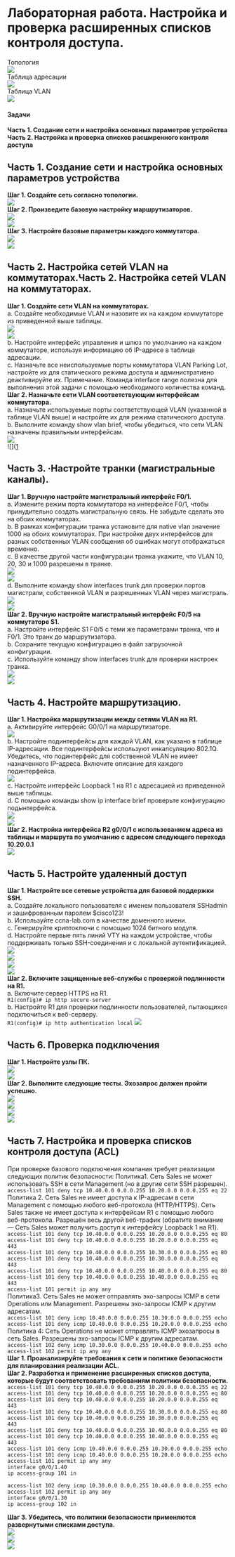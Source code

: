 # Лабораторная работа. Настройка и проверка расширенных списков контроля доступа.
Топология  
![](https://github.com/Mr-Philip/-Otus-Network-Engineer-/blob/main/laboratory%20works/26.%20Access%20control%20lists.%20ACL/pics/%D0%A2%D0%BE%D0%BF%D0%BE%D0%BB%D0%BE%D0%B3%D0%B8%D1%8F.PNG)  
Таблица адресации  
![](https://github.com/Mr-Philip/-Otus-Network-Engineer-/blob/main/laboratory%20works/26.%20Access%20control%20lists.%20ACL/pics/%D0%B0%D0%B4%D1%80%D0%B5%D1%81%D0%B0%D1%86%D0%B8%D1%8F.PNG)  
Таблица VLAN  
![](https://github.com/Mr-Philip/-Otus-Network-Engineer-/blob/main/laboratory%20works/26.%20Access%20control%20lists.%20ACL/pics/%D0%B2%D0%BB%D0%B0%D0%BD.PNG)  
#### Задачи
**Часть 1. Создание сети и настройка основных параметров устройства**  
**Часть 2. Настройка и проверка списков расширенного контроля доступа**  
## Часть 1. Создание сети и настройка основных параметров устройства  
**Шаг 1. Создайте сеть согласно топологии.**  
![](https://github.com/Mr-Philip/-Otus-Network-Engineer-/blob/main/laboratory%20works/26.%20Access%20control%20lists.%20ACL/pics/11.PNG)  
**Шаг 2. Произведите базовую настройку маршрутизаторов.**  
![](https://github.com/Mr-Philip/-Otus-Network-Engineer-/blob/main/laboratory%20works/26.%20Access%20control%20lists.%20ACL/pics/12R1.PNG)  
![](https://github.com/Mr-Philip/-Otus-Network-Engineer-/blob/main/laboratory%20works/26.%20Access%20control%20lists.%20ACL/pics/12R2.PNG)  
**Шаг 3. Настройте базовые параметры каждого коммутатора.**  
![](https://github.com/Mr-Philip/-Otus-Network-Engineer-/blob/main/laboratory%20works/26.%20Access%20control%20lists.%20ACL/pics/13S1.PNG)  
![](https://github.com/Mr-Philip/-Otus-Network-Engineer-/blob/main/laboratory%20works/26.%20Access%20control%20lists.%20ACL/pics/13S2.PNG)  
## Часть 2. Настройка сетей VLAN на коммутаторах.Часть 2. Настройка сетей VLAN на коммутаторах.
**Шаг 1. Создайте сети VLAN на коммутаторах.**  
a.	Создайте необходимые VLAN и назовите их на каждом коммутаторе из приведенной выше таблицы.  
![](https://github.com/Mr-Philip/-Otus-Network-Engineer-/blob/main/laboratory%20works/26.%20Access%20control%20lists.%20ACL/pics/21aS1.PNG)  
![](https://github.com/Mr-Philip/-Otus-Network-Engineer-/blob/main/laboratory%20works/26.%20Access%20control%20lists.%20ACL/pics/21aS2.PNG)  
b.	Настройте интерфейс управления и шлюз по умолчанию на каждом коммутаторе, используя информацию об IP-адресе в таблице адресации.  
c.	Назначьте все неиспользуемые порты коммутатора VLAN Parking Lot, настройте их для статического режима доступа и административно деактивируйте их.
Примечание. Команда interface range полезна для выполнения этой задачи с помощью необходимого количества команд.   
**Шаг 2. Назначьте сети VLAN соответствующим интерфейсам коммутатора.**  
a.	Назначьте используемые порты соответствующей VLAN (указанной в таблице VLAN выше) и настройте их для режима статического доступа.  
b.	Выполните команду show vlan brief, чтобы убедиться, что сети VLAN назначены правильным интерфейсам.  
![](https://github.com/Mr-Philip/-Otus-Network-Engineer-/blob/main/laboratory%20works/26.%20Access%20control%20lists.%20ACL/pics/22bS1.PNG)  
![]([1](https://github.com/Mr-Philip/-Otus-Network-Engineer-/blob/main/laboratory%20works/26.%20Access%20control%20lists.%20ACL/pics/22bS2.PNG)  
## Часть 3. ·Настройте транки (магистральные каналы).  
**Шаг 1. Вручную настройте магистральный интерфейс F0/1.**  
a.	Измените режим порта коммутатора на интерфейсе F0/1, чтобы принудительно создать магистральную связь. Не забудьте сделать это на обоих коммутаторах.  
b.	В рамках конфигурации транка установите для native vlan значение 1000 на обоих коммутаторах. При настройке двух интерфейсов для разных собственных VLAN сообщения об ошибках могут отображаться временно.  
c.	В качестве другой части конфигурации транка укажите, что VLAN 10, 20, 30 и 1000 разрешены в транке.  
![](https://github.com/Mr-Philip/-Otus-Network-Engineer-/blob/main/laboratory%20works/26.%20Access%20control%20lists.%20ACL/pics/31abcS1.PNG)  
![](https://github.com/Mr-Philip/-Otus-Network-Engineer-/blob/main/laboratory%20works/26.%20Access%20control%20lists.%20ACL/pics/31abcS2.PNG)  
d.	Выполните команду show interfaces trunk для проверки портов магистрали, собственной VLAN и разрешенных VLAN через магистраль.  
![](https://github.com/Mr-Philip/-Otus-Network-Engineer-/blob/main/laboratory%20works/26.%20Access%20control%20lists.%20ACL/pics/31dS1.PNG)  
![](https://github.com/Mr-Philip/-Otus-Network-Engineer-/blob/main/laboratory%20works/26.%20Access%20control%20lists.%20ACL/pics/31dS2.PNG)  
**Шаг 2. Вручную настройте магистральный интерфейс F0/5 на коммутаторе S1.**  
a.	Настройте интерфейс S1 F0/5 с теми же параметрами транка, что и F0/1. Это транк до маршрутизатора.  
b.	Сохраните текущую конфигурацию в файл загрузочной конфигурации.  
c.	Используйте команду show interfaces trunk для проверки настроек транка.  
![](https://github.com/Mr-Philip/-Otus-Network-Engineer-/blob/main/laboratory%20works/26.%20Access%20control%20lists.%20ACL/pics/32abS1.PNG)  
![](https://github.com/Mr-Philip/-Otus-Network-Engineer-/blob/main/laboratory%20works/26.%20Access%20control%20lists.%20ACL/pics/32cS1.PNG)  
## Часть 4. Настройте маршрутизацию.  
**Шаг 1. Настройка маршрутизации между сетями VLAN на R1.**  
a.	Активируйте интерфейс G0/0/1 на маршрутизаторе.  
![](https://github.com/Mr-Philip/-Otus-Network-Engineer-/blob/main/laboratory%20works/26.%20Access%20control%20lists.%20ACL/pics/41aR1.PNG)    
b.	Настройте подинтерфейсы для каждой VLAN, как указано в таблице IP-адресации. Все подинтерфейсы используют инкапсуляцию 802.1Q. Убедитесь, что подинтерфейс для собственной VLAN не имеет назначенного IP-адреса. Включите описание для каждого подинтерфейса.  
![](https://github.com/Mr-Philip/-Otus-Network-Engineer-/blob/main/laboratory%20works/26.%20Access%20control%20lists.%20ACL/pics/41abR1.PNG)  
c.	Настройте интерфейс Loopback 1 на R1 с адресацией из приведенной выше таблицы.   
d.	С помощью команды show ip interface brief проверьте конфигурацию подынтерфейса.  
![](https://github.com/Mr-Philip/-Otus-Network-Engineer-/blob/main/laboratory%20works/26.%20Access%20control%20lists.%20ACL/pics/41dR1.PNG)  
![](1)  
**Шаг 2. Настройка интерфейса R2 g0/0/1 с использованием адреса из таблицы и маршрута по умолчанию с адресом следующего перехода 10.20.0.1**  
![](https://github.com/Mr-Philip/-Otus-Network-Engineer-/blob/main/laboratory%20works/26.%20Access%20control%20lists.%20ACL/pics/42R2.PNG)    
## Часть 5. Настройте удаленный доступ  
**Шаг 1. Настройте все сетевые устройства для базовой поддержки SSH.**  
a.	Создайте локального пользователя с именем пользователя SSHadmin и зашифрованным паролем $cisco123!  
b.	Используйте ccna-lab.com в качестве доменного имени.   
c.	Генерируйте криптоключи с помощью 1024 битного модуля.  
d.	Настройте первые пять линий VTY на каждом устройстве, чтобы поддерживать только SSH-соединения и с локальной аутентификацией.  
![](https://github.com/Mr-Philip/-Otus-Network-Engineer-/blob/main/laboratory%20works/26.%20Access%20control%20lists.%20ACL/pics/51abcdR1.PNG)  
![](https://github.com/Mr-Philip/-Otus-Network-Engineer-/blob/main/laboratory%20works/26.%20Access%20control%20lists.%20ACL/pics/51abcdR2.PNG)  
![](https://github.com/Mr-Philip/-Otus-Network-Engineer-/blob/main/laboratory%20works/26.%20Access%20control%20lists.%20ACL/pics/51abcdS1.PNG)  
![](https://github.com/Mr-Philip/-Otus-Network-Engineer-/blob/main/laboratory%20works/26.%20Access%20control%20lists.%20ACL/pics/51abcdS2.PNG)  
**Шаг 2. Включите защищенные веб-службы с проверкой подлинности на R1.**  
a.	Включите сервер HTTPS на R1.  
`R1(config)# ip http secure-server`  
b.	Настройте R1 для проверки подлинности пользователей, пытающихся подключиться к веб-серверу.  
`R1(config)# ip http authentication local`
![](https://github.com/Mr-Philip/-Otus-Network-Engineer-/blob/main/laboratory%20works/26.%20Access%20control%20lists.%20ACL/pics/52ab.PNG)  
## Часть 6. Проверка подключения
**Шаг 1. Настройте узлы ПК.**  
![](https://github.com/Mr-Philip/-Otus-Network-Engineer-/blob/main/laboratory%20works/26.%20Access%20control%20lists.%20ACL/pics/61PCA.PNG)  
![](https://github.com/Mr-Philip/-Otus-Network-Engineer-/blob/main/laboratory%20works/26.%20Access%20control%20lists.%20ACL/pics/61PCB.PNG)  
**Шаг 2. Выполните следующие тесты. Эхозапрос должен пройти успешно.**  
![](https://github.com/Mr-Philip/-Otus-Network-Engineer-/blob/main/laboratory%20works/26.%20Access%20control%20lists.%20ACL/pics/62PCA.PNG)  
![](https://github.com/Mr-Philip/-Otus-Network-Engineer-/blob/main/laboratory%20works/26.%20Access%20control%20lists.%20ACL/pics/62PCB.PNG)  
![](https://github.com/Mr-Philip/-Otus-Network-Engineer-/blob/main/laboratory%20works/26.%20Access%20control%20lists.%20ACL/pics/62PCBSSH.PNG)  
![](https://github.com/Mr-Philip/-Otus-Network-Engineer-/blob/main/laboratory%20works/26.%20Access%20control%20lists.%20ACL/pics/62PCBhttp.PNG)   
## Часть 7. Настройка и проверка списков контроля доступа (ACL)  
При проверке базового подключения компания требует реализации следующих политик безопасности:
Политика1. Сеть Sales не может использовать SSH в сети Management (но в  другие сети SSH разрешен).  
`access-list 101 deny tcp 10.40.0.0 0.0.0.255 10.20.0.0 0.0.0.255 eq 22`  
Политика 2. Сеть Sales не имеет доступа к IP-адресам в сети Management с помощью любого веб-протокола (HTTP/HTTPS). Сеть Sales также не имеет доступа к интерфейсам R1 с помощью любого веб-протокола. Разрешён весь другой веб-трафик (обратите внимание — Сеть Sales  может получить доступ к интерфейсу Loopback 1 на R1).   
`access-list 101 deny tcp 10.40.0.0 0.0.0.255 10.20.0.0 0.0.0.255 eq 80`  
`access-list 101 deny tcp 10.40.0.0 0.0.0.255 10.20.0.0 0.0.0.255 eq 443`  
`access-list 101 deny tcp 10.40.0.0 0.0.0.255 10.30.0.0 0.0.0.255 eq 80`  
`access-list 101 deny tcp 10.40.0.0 0.0.0.255 10.30.0.0 0.0.0.255 eq 443`  
`access-list 101 deny tcp 10.40.0.0 0.0.0.255 10.40.0.0 0.0.0.255 eq 80`  
`access-list 101 deny tcp 10.40.0.0 0.0.0.255 10.40.0.0 0.0.0.255 eq 443`  
`access-list 101 permit ip any any`  
Политика3. Сеть Sales не может отправлять эхо-запросы ICMP в сети Operations или Management. Разрешены эхо-запросы ICMP к другим адресатам.  
`access-list 101 deny icmp 10.40.0.0 0.0.0.255 10.30.0.0 0.0.0.255 echo`  
`access-list 101 deny icmp 10.40.0.0 0.0.0.255 10.20.0.0 0.0.0.255 echo`  
Политика 4: Cеть Operations  не может отправлять ICMP эхозапросы в сеть Sales. Разрешены эхо-запросы ICMP к другим адресатам.  
`access-list 102 deny icmp 10.30.0.0 0.0.0.255 10.40.0.0 0.0.0.255 echo`  
`access-list 102 permit ip any any`  
**Шаг 1. Проанализируйте требования к сети и политике безопасности для планирования реализации ACL.**  
**Шаг 2. Разработка и применение расширенных списков доступа, которые будут соответствовать требованиям политики безопасности.**  
`access-list 101 deny tcp 10.40.0.0 0.0.0.255 10.20.0.0 0.0.0.255 eq 22`  
`access-list 101 deny tcp 10.40.0.0 0.0.0.255 10.20.0.0 0.0.0.255 eq 80`  
`access-list 101 deny tcp 10.40.0.0 0.0.0.255 10.20.0.0 0.0.0.255 eq 443`  
`access-list 101 deny tcp 10.40.0.0 0.0.0.255 10.30.0.0 0.0.0.255 eq 80`  
`access-list 101 deny tcp 10.40.0.0 0.0.0.255 10.30.0.0 0.0.0.255 eq 443`  
`access-list 101 deny tcp 10.40.0.0 0.0.0.255 10.40.0.0 0.0.0.255 eq 80`  
`access-list 101 deny tcp 10.40.0.0 0.0.0.255 10.40.0.0 0.0.0.255 eq 443`  
`access-list 101 deny icmp 10.40.0.0 0.0.0.255 10.30.0.0 0.0.0.255 echo`  
`access-list 101 deny icmp 10.40.0.0 0.0.0.255 10.20.0.0 0.0.0.255 echo`  
`access-list 101 permit ip any any`  
`interface g0/0/1.40`  
`ip access-group 101 in`  

`access-list 102 deny icmp 10.30.0.0 0.0.0.255 10.40.0.0 0.0.0.255 echo`  
`access-list 102 permit ip any any`  
`interface g0/0/1.30`  
`ip access-group 102 in`  

**Шаг 3. Убедитесь, что политики безопасности применяются развернутыми списками доступа.**  
![](https://github.com/Mr-Philip/-Otus-Network-Engineer-/blob/main/laboratory%20works/26.%20Access%20control%20lists.%20ACL/pics/73pc-a.PNG)  
![](https://github.com/Mr-Philip/-Otus-Network-Engineer-/blob/main/laboratory%20works/26.%20Access%20control%20lists.%20ACL/pics/73pc-b.PNG)  
![](https://github.com/Mr-Philip/-Otus-Network-Engineer-/blob/main/laboratory%20works/26.%20Access%20control%20lists.%20ACL/pics/73pc-bHTTPS10.PNG)  

